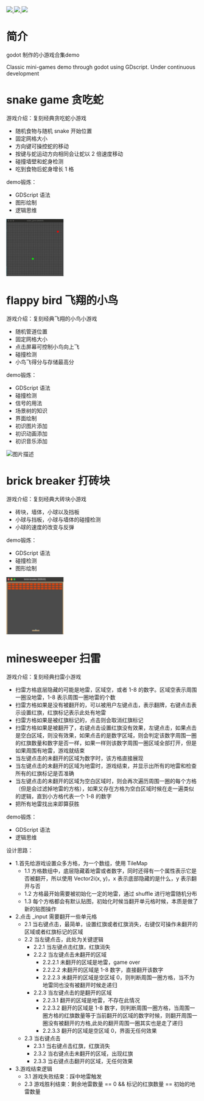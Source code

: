 <div align=left>
  <a href="https://godotengine.org/" target="_blank" rel="noopener noreferrer">
    <img src="https://img.shields.io/badge/godot engine-4.x-blue"/>
  </a>
  <a href="https://godotengine.org/" target="_blank" rel="noopener noreferrer">
    <img src="https://img.shields.io/badge/GDScript-green"/>
  </a>
  <img src="https://img.shields.io/badge/game-demo-white"/>
</div>

# 简介
godot 制作的小游戏合集demo

Classic mini-games demo through godot using GDscript.
Under continuous development

# snake game 贪吃蛇
游戏介绍：复刻经典贪吃蛇小游戏
- 随机食物与随机 snake 开始位置
- 固定网格大小
- 方向键可操控蛇的移动
- 按键与蛇运动方向相同会让蛇以 2 倍速度移动
- 碰撞墙壁和蛇身检测
- 吃到食物后蛇身增长 1 格

demo锻炼：
- GDScript 语法
- 图形绘制
- 逻辑思维

<img src="https://github.com/abcnull/Image-Resources/blob/master/godot-mini-games-demo/snake_game.gif" width="150" height="150" alt="图片描述">


# flappy bird 飞翔的小鸟
游戏介绍：复刻经典飞翔的小鸟小游戏
- 随机管道位置
- 固定网格大小
- 点击屏幕可控制小鸟向上飞
- 碰撞检测
- 小鸟飞得分与存储最高分

demo锻炼：
- GDScript 语法
- 碰撞检测
- 信号的用法
- 场景树的知识
- 界面绘制
- 初识图片添加
- 初识动画添加
- 初识音乐添加

<img src="https://github.com/abcnull/Image-Resources/blob/master/godot-mini-games-demo/flappy_bird.gif" width="120" height="200" alt="图片描述">

# brick breaker 打砖块
游戏介绍：复刻经典大砖块小游戏
- 砖块，墙体，小球以及挡板
- 小球与挡板，小球与墙体的碰撞检测
- 小球的速度的改变与反弹

demo锻炼：
- GDScript 语法
- 碰撞检测
- 图形绘制

<img src="https://github.com/abcnull/Image-Resources/blob/master/godot-mini-games-demo/brick_breaker.gif" width="150" height="150" alt="图片描述">

# minesweeper 扫雷
游戏介绍：复刻经典扫雷小游戏
- 扫雷方格底层隐藏的可能是地雷，区域空，或者 1-8 的数字。区域空表示周围一圈没地雷，1-8 表示周围一圈地雷的个数
- 扫雷方格如果是没有被翻开的，可以被用户左键点击，表示翻牌，右键点击表示设置红旗，红旗标记表示此处有地雷
- 扫雷方格如果是被红旗标记的，点击则会取消红旗标记
- 扫雷方格如果是被翻开了，右键点击设置红旗没有效果，左键点击，如果点击是空白区域，则没有效果，如果点击的是数字区域，则会判定该数字周围一圈的红旗数量和数字是否一样，如果一样则该数字周围一圈区域全部打开，但是如果周围有地雷，游戏就结束
- 当左键点击的未翻开的区域为数字时，该方格直接展现
- 当左键点击的未翻开的区域为地雷时，游戏结束，并显示出所有的地雷和检查所有的红旗标记是否准确
- 当左键点击的未翻开的区域为空白区域时，则会再次遍历周围一圈的每个方格（但是会过滤掉地雷的方格），如果又存在方格为空白区域时候在走一遍类似的逻辑，直到小方格代表一个 1-8 的数字
- 把所有地雷找出来即算获胜

demo锻炼：
- GDScript 语法
- 逻辑思维

设计思路：
- 1.首先给游戏设置众多方格，为一个数组，使用 TileMap
    - 1.1 方格数组中，底层隐藏着地雷或者数字，同时还得有一个属性表示它是否被翻开，所以使用 Vector2i(x, y)，x 表示底部隐藏的是什么，y 表示翻开与否
    - 1.2 方格最开始需要被初始化一定的地雷，通过 shuffle 进行地雷随机分布
    - 1.3 每个方格都会有默认贴图，初始化时候当翻开单元格时候，本质是做了新的贴图操作
- 2.点击 _input 需要翻开一些单元格
    - 2.1 当右键点击，最简单，设置红旗或者红旗消失，右键仅可操作未翻开的区域或者红旗标记的区域
    - 2.2 当左键点击，此处为关键逻辑
        - 2.2.1 当左键点击红旗，红旗消失
        - 2.2.2 当左键点击未翻开的区域
            - 2.2.2.1 未翻开的区域是地雷，game over
            - 2.2.2.2 未翻开的区域是 1-8 数字，直接翻开该数字
            - 2.2.2.3 未翻开的区域是空区域 0，则判断周围一圈方格，当不为地雷同也没有被翻开时候走递归
        - 2.2.3 当左键点击的是翻开的区域
            - 2.2.3.1 翻开的区域是地雷，不存在此情况
            - 2.2.3.2 翻开的区域是 1-8 数字，则判断周围一圈方格，当周围一圈方格的红旗数量等于当前翻开的区域的数字时候，则翻开周围一圈没有被翻开的方格,此处的翻开周围一圈其实也是走了递归
            - 2.2.3.3 翻开的区域是空区域 0，界面无任何效果
    - 2.3 当右键点击
        - 2.3.1 当右键点击红旗，红旗消失
        - 2.3.2 当右键点击未翻开的区域，出现红旗
        - 2.3.3 当右键点击翻开的区域，无任何效果
- 3.游戏结束逻辑
    - 3.1 游戏失败结束：踩中地雷触发
    - 2.3 游戏胜利结束：剩余地雷数量 == 0 && 标记的红旗数量 == 初始的地雷数量

